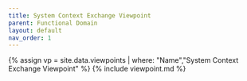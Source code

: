 ```yaml
---
title: System Context Exchange Viewpoint
parent: Functional Domain
layout: default
nav_order: 1
---
```

{% assign vp = site.data.viewpoints | where: "Name","System Context Exchange Viewpoint" %}
{% include viewpoint.md %}